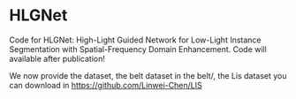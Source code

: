 # HLGNet
Code for HLGNet: High-Light Guided Network for Low-Light Instance Segmentation with Spatial-Frequency Domain Enhancement.
Code will available after publication!

We now provide the dataset, the belt dataset in the belt/, the Lis dataset you can download in https://github.com/Linwei-Chen/LIS

